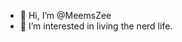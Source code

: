 - 👋 Hi, I’m @MeemsZee
- 👀 I’m interested in living the nerd life.


<!---
MeemsZee/MeemsZee is a ✨ special ✨ repository because its `README.md` (this file) appears on your GitHub profile.
You can click the Preview link to take a look at your changes.
--->
